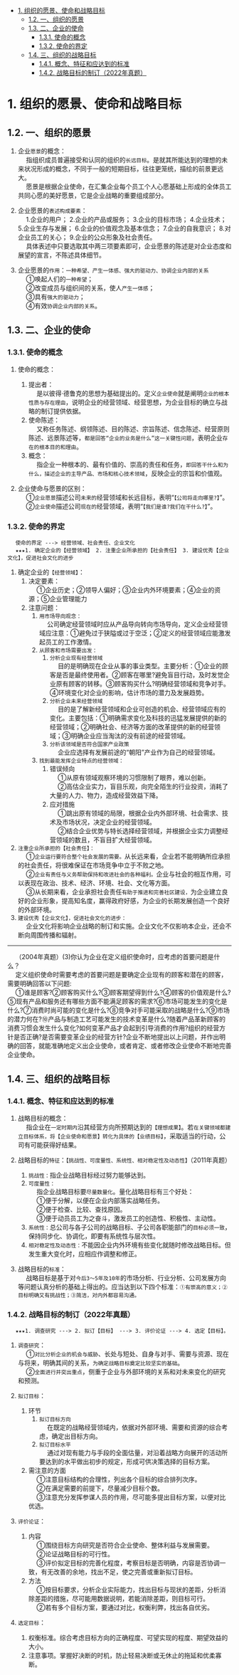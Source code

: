 

<!-- TOC -->

- [1. 组织的愿景、使命和战略目标](#1-组织的愿景使命和战略目标)
    - [1.2. 一、组织的愿景](#12-一组织的愿景)
    - [1.3. 二、企业的使命](#13-二企业的使命)
        - [1.3.1. 使命的概念](#131-使命的概念)
        - [1.3.2. 使命的界定](#132-使命的界定)
    - [1.4. 三、组织的战略目标](#14-三组织的战略目标)
        - [1.4.1. 概念、特征和应达到的标准](#141-概念特征和应达到的标准)
        - [1.4.2. 战略目标的制订（2022年真题）](#142-战略目标的制订2022年真题)

<!-- /TOC -->

<!-- 
<img src="http://182.92.69.8:8081/img/drawio/enterprise/enterprise-2.drawio.png" style="zoom:100%">    

<img src="http://182.92.69.8:8081/img/strategy/enterpriseStrategy-2.png" style="zoom:80%">    
-->

# 1. 组织的愿景、使命和战略目标  

<!-- 
大纲  
&emsp; 掌握企业愿景的表述构成要素，企业使命的概念，企业愿景与企业使命的关系；  
&emsp; 掌握如何界定企业的使命、确定企业的经营领域；  
&emsp; 理解确定企业经营领域应当注意的问题；  
&emsp; 掌握表达企业使命时应遵循的基本原则、企业使命的实际表达办法；  
&emsp; 理解企业战略目标的概念、战略目标的特征、企业战略目标应当达到的标准、制定战略目标的具体步骤。  


 【复习提示】  
&emsp; 【核心提示】：  
&emsp; 企业愿景构成要素、作用；企业使命；企业战略目标。  

&emsp; 【复习提示】：  
1. 企业愿景构成要素（选择、简答题）P487、作用(简答)P488  
2. 企业使命及如何界定。（选择、简述）P489-494  
3. 企业战略目标。（选择、简述）P95-496  

&emsp; 【复习重点】：  
1. 简答战略目标制订的步骤。  
2. 简答企业愿景的作用。  
-->

## 1.2. 一、组织的愿景  
1. 企业`愿景`的概念：  
&emsp; 指组织成员普遍接受和认同的组织的`长远目标`。是就其所能达到的理想的未来状况形成的概念，不同于一般的短期目标，往往更笼统，描绘的前景更远大。  
&emsp; 愿景是根据企业使命，在汇集企业每个员工个人心愿基础上形成的全体员工共同心愿的美好愿景，它是企业战略的重要组成部分。  

2. 企业愿景的`表述构成要素`：  
&emsp; 1.企业的用户； 2.企业的产品或服务； 3.企业的目标市场； 4.企业技术； 5.企业生存与发展； 6.企业的价值观念及基本信念； 7.企业的自我意识； 8.对企业员工的关心； 9.企业的公众形象及社会责任。  
&emsp; 具体表述中只要选取其中两三项要素即可，企业愿景的陈述是对企业态度和展望的宣言，不陈述具体细节。  

3. 企业愿景的`作用`：`一种希望、产生一体感、强大的驱动力、协调企业内部的关系`  
&emsp; ①唤起人们的`一种希望`；  
&emsp; ②改变成员与组织间的关系，使人`产生一体感`；  
&emsp; ③具有`强大的驱动力`；  
&emsp; ④有效`协调企业内部的关系`。    

## 1.3. 二、企业的使命  
### 1.3.1. 使命的概念  
1. 使命的概念：  
    1. 提出者：  
    &emsp; 是以彼得·德鲁克的思想为基础提出的。定义`企业使命`就是阐明`企业的根本性质与存在理由`，说明企业的经营领域、经营思想，为企业目标的确立与战略的制订提供依据。
    2. 使命陈述：  
    &emsp; 又称任务陈述、纲领陈述、目的陈述、宗旨陈述、信念陈述、经营原则陈述、远景陈述等，`都是回答“企业的业务是什么”这一关键性问题`，表明企业`存在的根本目的和理由`。
    3. 概念：  
    &emsp; 指企业一种根本的、最有价值的、崇高的责任和任务，`即回答干什么和为什么，描述企业的主导产品、市场和核心技术领域`，反映企业的宗旨和价值观。

2. 企业使命与愿景的区别：  
&emsp; ①`企业愿景`描述公司`未来的`经营领域和长远目标，表明“`【公司将走向哪里?】`”。  
&emsp; ②`企业使命`描述公司`现在的`经营领域，表明“`【我们是谁?我们在干什么?】`”。  


### 1.3.2. 使命的界定  
&emsp; `使命的界定 ---> 经营领域、社会责任、企业文化`  
&emsp; `★★★1. 确定企业的【经营领域】 2. 注重企业所承担的【社会责任】 3. 建设优秀【企业文化】，促进社会文化的进步`    

1. 确定企业的`【经营领域】`：  
    1. 决定要素：   
    &emsp; ①企业历史；②领导人偏好；③企业内外环境要素；④企业的资源；⑤企业管理能力  
    2. 注意问题：  
        1. `用市场导向观念：`  
        &emsp; 公司确定经营领域时应从产品导向转向市场导向，定义企业经营领域应注意：①避免过于狭隘或过于空泛；②定义的经营领域应能激发起员工的工作激情。  
        2. `从顾客和市场需要出发：`  
            1. `分析企业现有经营领域`  
            &emsp; 目的是明确现在企业从事的事业类型。主要分析：①企业的顾客是否是最终使用者。②顾客在哪里?避免盲目行动，及时发觉企业原有顾客的转移。③顾客购买什么?明确经营领域和竞争对手。④环境变化对企业的影响，估计市场的潜力及发展趋势。  
            2. `分析企业未来经营领域`  
            &emsp; 目的是了解新经营领域和企业可创造的机会、经营领域应有的变化。主要包括：①明确需求变化及科技的迅猛发展提供的新的经营领域；②明确社会、经济等方面的改革提供的新的经营领域；③明确企业应当淘汰的没有前途的经营领域。  
            3. `分析该领域是否符合国家产业政策`  
            &emsp; 企业应选择有发展前途的“朝阳”产业作为自己的经营领域。  
        3. `找到最能发挥企业特点的经营领域：`  
            1. 错误倾向  
            &emsp; ①从原有领域观察环境的习惯限制了眼界，难以创新。  
            &emsp; ②高估企业实力，盲目乐观，向完全陌生的行业投资，消耗了大量的人力、物力，造成经营效益下降。   
            2. 应对措施  
            &emsp; ①跳出原有领域的局限，根据企业内外部环境、社会需求、技术及市场状况，决定企业的经营领域。  
            &emsp; ②结合企业优势与特长选择经营领域，并根据企业实力调整经营领域的数且，不盲目扩大经营领域。  
2. `注重企业所承担的【社会责任】：`  
&emsp; ①`企业运行要符合整个社会发展的需要。`从长远来看，企业若不能明确所应承担的社会责任，将很难保证在市场竞争中立于不败之地。  
&emsp; ②`企业有责任与义务帮助保持和改进社会的各种福利。`企业与社会的相互作用，可以表现在政治、技术、经济、环境、社会、文化等方面。  
&emsp; ③从长期来看，企业承担社会责任`有助于推进和完善社区建设，`为企业建立良好的企业形象，提高知名度，赢得政府好感，为企业的长期发展创造一个良好的外部环境。  
3. `建设优秀【企业文化】，促进社会文化的进步：`  
&emsp; 企业文化将影响企业战略的制订和实施。企业文化不仅影响本企业，还会不断向周围传播和辐射。  

<!-- 
 ~~使命表达（不看）~~
1. 表达企业使命时应遵循的基本原则  
    1. 原则
        1. 使命表述不宜太细或太粗  
            * 不宜太细的原因  
            &emsp; 企业使命是关于企业态度和展望的宣言，不是对具体细节的陈述。表述不宜太细的主要原因在于：  
            &emsp; ①过于细致的规定将限制企业创造性增长潜力的发挥。  
            &emsp; ②有利于调和众多利益相关者间的矛盾，或迎合不同需求  
            * 不宜太粗的原因  
            &emsp; 企业使命对企业战略方案选择有指导意义，表述太粗就起不到指导作用
        2. 业务范围不应太宽或太窄  
            * 不宜太宽的原因  
            &emsp; 范围太宽，在语言上显得不着边际，丧失企业特点，模糊当前与未来的经营范围
            * 不宜太窄的原因  
            &emsp; 范围太窄，由于语言上的局限使其失去指导意义，使管理人员受到不适当的限制，对重要战略机会与威胁视而不见
    2. 常规做法  
    &emsp; 在企业目前的基础上，通过提高和抽象选择措辞，既有利于企业的进一步发展，又不致使企业失去具体的业务方向

2. 国内外一些著名企业的企业使命表达  
-->

-----------
&emsp; （2004年真题）(3)你认为企业在定义组织使命时，应考虑的首要问题是什么？  
&emsp; 定义组织使命时需要考虑的首要问题是要确定企业现有的顾客和潜在的顾客，需要明确回答以下问题:  
&emsp; ①谁是顾客?②顾客购买什么?③顾客期望得到什么?④顾客的价值观是什么?⑤现有产品和服务还有哪些方面不能满足顾客的需求?⑥市场可能发生的变化是什么?⑦消费时尚可能的变化是什么?⑧竞争对手可能采取的战略是什么?⑨市场的潜力何在?⑩产品与制造工艺可能发生的技术变革是什么?随着产品革新顾客的消费习惯会发生什么变化?如何变革产品才会起到引导消费的作用?组织的经营方针是否正确?是否需要变革企业的经营方针?企业不断地提出以上问题，并作出明确的回答，就能准确地定义出企业使命，或者肯定、或者修改企业使命不断地完善企业使命。  

## 1.4. 三、组织的战略目标  
### 1.4.1. 概念、特征和应达到的标准  
1. 战略目标的概念：  
&emsp; 指企业在`一定时期内`沿其经营方向所预期达到的`【理想成果】`。若`在关键领域都建立目标体系，将【企业使命和愿景】转化为具体的【业绩目标】`，采取适当的行动，公司有可能获得好结果。  

2. 战略目标的`特征`：`【挑战性、可度量性、系统性、相对稳定性及动态性】`（2011年真题）  
    1. `挑战性：`指企业战略目标经过努力能够达到。  
    2. `可度量性：`  
    &emsp; 指企业战略目标要`尽量数量化`。量化战略目标有三个好处：  
    &emsp; ①便于分解，以便在企业内部落实战略任务。  
    &emsp; ②便于检查、比较、查找原因。  
    &emsp; ③便于动员员工为之奋斗，激发员工的创造性、积极性、主动性。  
    3. `系统性：`总公司与各子公司的战略目标、子公司各职能部门的`目标必须一致`，保持同步化、协调化，即要有系统性与层次性。  
    4. `相对稳定性及动态性：`不能因企业内外环境有些变化就随时修改战略目标。但发生重大变化时，应相应作调整和修正。  

3. 战略目标的`标准`：  
&emsp; 战略目标是基于对`今后3～5年及10年`的市场分析、行业分析、公司发展方向等问题认真分析的基础上得出的。应当达到以下四个标准：`①有崇高的意义；②目标明确又有挑战性；③简洁，对内外都容易沟通。`  

### 1.4.2. 战略目标的制订（2022年真题）  
&emsp; `★★★1. 调查研究 ---> 2. 拟订【目标】 ---> 3. 评价论证 ---> 4. 选定【目标】。`   

1. `调查研究`：  
    &emsp; ①`对比分析企业的机会与威胁`、长处与短处、自身与对手、需要与资源、现在与将来，明确其间的关系，`为确定战略目标奠定比较坚实的基础`。  
    &emsp; ②`全面进行并突出重点`，侧重于企业与外部环境的关系和对未来变化的研究和预测。  

2. `拟订目标`：  
    1. 环节  
        1. `拟订目标方向`  
        &emsp; 在既定的战略经营领域内，依据对外部环境、需要和资源的综合考虑，确定出目标方向。  
        2. `拟订目标水平`  
        &emsp; 通过对现有能力与手段的全面估量，对沿着战略方向展开的活动所要达到的水平做出初步的规定，形成可供决策选择的目标方案。  
    2. 需注意的方面   
    &emsp; ①注意目标结构的合理性，列出各个目标的综合排列次序。  
    &emsp; ②在满足需要的前提下，尽量减少目标个数。  
    &emsp; ③注意充分发挥参谋人员的作用，尽可能多提出目标方案，以便对比优选。  

3. `评价论证`：
    1. 内容  
    &emsp; ①围绕目标方向研究是否符合企业使命、整体利益与发展需要。  
    &emsp; ②论证战略目标的可行性。  
    &emsp; ③评价拟定目标的完善化程度，考察目标是否明确，内容是否协调一致，有无改善的余地，找出不足，使之完善或重新拟订目标。  
    2. 方法  
    &emsp; ①按目标要求，分析企业实际能力，找出目标与现状的差距，分析消除差距的措施，尽可能用数据说明，若能消除差距，则目标可行。  
    &emsp; ②若有多个目标方案，要通过对比，权衡利弊，找出各自优劣。  

4. `选定目标`：  
    1. 权衡标准。综合考虑目标方向的正确程度、可望实现的程度、期望效益的大小。  
    2. 注意事项。掌握好决断的时机，防止轻易决断或无休止的拖延和优柔寡断。  
